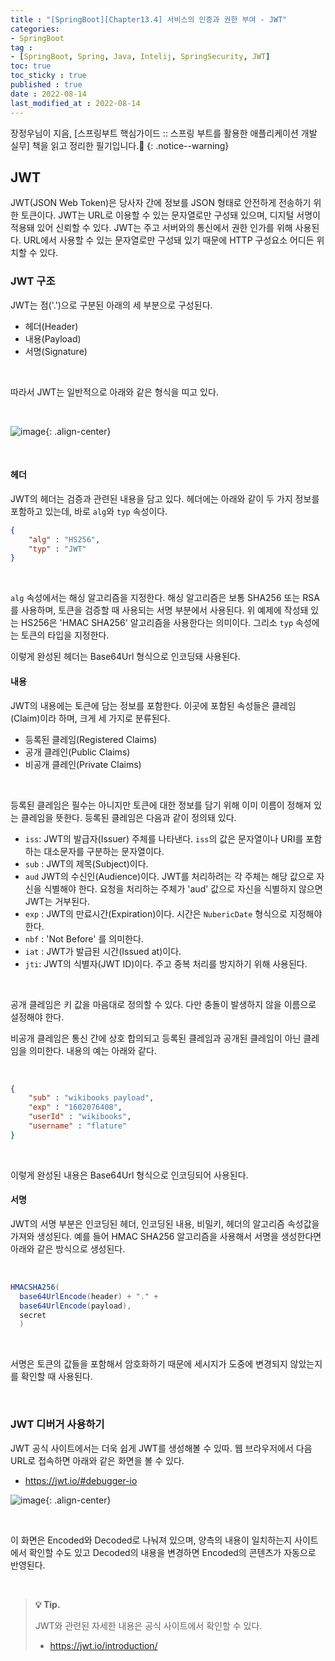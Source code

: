 ```yaml
---
title : "[SpringBoot][Chapter13.4] 서비스의 인증과 권한 부여 - JWT"
categories:
- SpringBoot
tag :
- [SpringBoot, Spring, Java, Intelij, SpringSecurity, JWT]
toc: true
toc_sticky : true
published : true
date : 2022-08-14
last_modified_at : 2022-08-14
---
```






장정우님이 지음, [스프링부트 핵심가이드 :: 스프링 부트를 활용한 애플리케이션 개발 실무] 책을 읽고 정리한 필기입니다.📢
{: .notice--warning}







## JWT

JWT(JSON Web Token)은 당사자 간에 정보를 JSON 형태로 안전하게 전송하기 위한 토큰이다. JWT는 URL로 이용할 수 있는 문자열로만 구성돼 있으며, 디지털 서명이 적용돼 있어 신뢰할 수 있다. JWT는 주고 서버와의 통신에서 권한 인가를 위해 사용된다. URL에서 사용할 수 있는 문자열로만 구성돼 있기 때문에 HTTP 구성요소 어디든 위치할 수 있다.



### JWT 구조

JWT는 점('.')으로 구분된 아래의 세 부분으로 구성된다.

- 헤더(Header)
- 내용(Payload)
- 서명(Signature)

<br>

따라서 JWT는 일반적으로 아래와 같은 형식을 띠고 있다.

<br>

![image](https://user-images.githubusercontent.com/13410737/184501127-1736c050-25df-45f9-9756-b4029bc524de.png){: .align-center}

<br>

#### 헤더

JWT의 헤더는 검증과 관련된 내용을 담고 있다. 헤더에는 아래와 같이 두 가지 정보를 포함하고 있는데, 바로 `alg`와 `typ` 속성이다.

```json
{
    "alg" : "HS256",
    "typ" : "JWT"
}
```

<br>

`alg` 속성에서는 해싱 알고리즘을 지정한다. 해싱 알고리즘은 보통 SHA256 또는 RSA를 사용하며, 토큰을 검증할 때 사용되는 서명 부분에서 사용된다. 위 예제에 작성돼 있는 HS256은 'HMAC SHA256' 알고리즘을 사용한다는 의미이다. 그리소 `typ` 속성에는 토큰의 타입을 지정한다.

이렇게 완성된 헤더는 Base64Url 형식으로 인코딩돼 사용된다.



#### 내용

JWT의 내용에는 토큰에 담는 정보를 포함한다. 이곳에 포함된 속성들은 클레임(Claim)이라 하며, 크게 세 가지로 분류된다.

- 등록된 클레임(Registered Claims)
- 공개 클레인(Public Claims)
- 비공개 클레인(Private Claims)

<br>

등록된 클레임은 필수는 아니지만 토큰에 대한 정보를 담기 위해 이미 이름이 정해져 있는 클레임을 뜻한다. 등록된 클레임은 다음과 같이 정의돼 있다.

- `iss`: JWT의 발급자(Issuer) 주체를 나타낸다. `iss`의 값은 문자열이나 URI를 포함하는 대소문자를 구분하는 문자열이다.
- `sub` : JWT의 제목(Subject)이다.
- `aud` JWT의 수신인(Audience)이다. JWT를 처리하려는 각 주체는 해당 값으로 자신을 식별해야 한다. 요청을 처리하는 주체가 'aud' 값으로 자신을 식별하지 않으면 JWT는 거부된다.
- `exp` : JWT의 만료시간(Expiration)이다. 시간은 `NubericDate` 형식으로 지정해야 한다.
- `nbf` : 'Not Before' 를 의미한다.
- `iat` : JWT가 발급된 시간(Issued at)이다.
- `jti`: JWT의 식별자(JWT ID)이다. 주고 중복 처리를 방지하기 위해 사용된다.

<br>

공개 클레임은 키 값을 마음대로 정의할 수 있다. 다만 충돌이 발생하지 않을 이름으로 설정해야 한다.

비공개 클레임은 통신 간에 상호 합의되고 등록된 클레임과 공개된 클레임이 아닌 클레임을 의미한다. 내용의 예는 아래와 같다.

<br>

```json
{
    "sub" : "wikibooks payload",
    "exp" : "1602076408",
    "userId" : "wikibooks",
    "username" : "flature"
}
```

<br>

이렇게 완성된 내용은 Base64Url 형식으로 인코딩되어 사용된다.



#### 서명

JWT의 서명 부분은 인코딩된 헤더, 인코딩된 내용, 비밀키, 헤더의 알고리즘 속성값을 가져와 생성된다. 예를 들어 HMAC SHA256 알고리즘을 사용해서 서명을 생성한다면 아래와 같은 방식으로 생성된다.

<br>

```java
HMACSHA256(
  base64UrlEncode(header) + "." +
  base64UrlEncode(payload),
  secret
  )
```

<br>

서명은 토큰의 값들을 포함해서 암호화하기 때문에 세시지가 도중에 변경되지 않았는지를 확인할 때 사용된다.

<br>

### JWT 디버거 사용하기

JWT 공식 사이트에서는 더욱 쉽게 JWT를 생성해볼 수 있따. 웹 브라우저에서 다음 URL로 접속하면 아래와 같은 화면을 볼 수 있다.

- <a href="https://jwt.io/#debugger-io">https://jwt.io/#debugger-io</a>

![image](https://user-images.githubusercontent.com/13410737/184501651-e5fb13db-6ad3-4d65-ad8a-77f049b4b512.png){: .align-center}

<br>

이 화면은 Encoded와 Decoded로 나눠져 있으며, 양측의 내용이 일치하는지 사이트에서 확인할 수도 있고 Decoded의 내용을 변경하면 Encoded의 콘텐츠가 자동으로 반영된다.

<br>

> **💡 Tip.**
>
> JWT와 관련된 자세한 내용은 공식 사이트에서 확인할 수 있다.
>
> - <a href="https://jwt.io/introduction/">https://jwt.io/introduction/</a>


